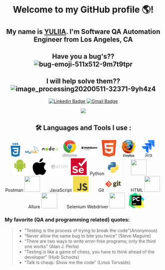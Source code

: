 <div align="center">
 
 # Welcome to my GitHub profile :earth_americas:!
  
## My name is [YULIIA](https://www.linkedin.com/in/yuliialevytska/). I'm Software QA Automation Engineer from Los Angeles, CA  

<div align="center">
  
## Have you a bug's??![bug-emoji-511x512-9m7t9tpr](https://github.com/YuliiaLev/YuliiaLev/assets/149453666/0fb5a12f-e79f-4f00-9552-ef94647640cc)
## I will help solve them??![image_processing20200511-32371-9yh4z4](https://github.com/YuliiaLev/YuliiaLev/assets/149453666/84b41f5f-f24c-410b-b05e-9e9bdda1261c)


[![Linkedin Badge](https://img.shields.io/badge/-yuliialevytska-blue?style=flat&logo=Linkedin&logoColor=white)](https://www.linkedin.com/in//)
[![Gmail Badge](https://img.shields.io/badge/-yuliia.levy-red?style=flat&logo=Gmail&logoColor=white)](mailto:yuliia.levy@gmail.com)

<div align="center">
</div>
  <div align="center">
  <img src="https://github.com/YuliiaLev/YuliiaLev/assets/149453666/270b06b1-4376-43b1-b7dc-b112949328362">


  <div>  
    
  

   ## :hammer_and_wrench: Languages and Tools I use :
   <div>
<img src="https://github.com/devicons/devicon/blob/master/icons/css3/css3-plain-wordmark.svg"  title="CSS3" alt="CSS" width="45" height="45"/>&nbsp; <img src="https://github.com/devicons/devicon/blob/master/icons/mysql/mysql-original-wordmark.svg" title="MySQL"  alt="MySQL" width="45" height="45"/>&nbsp; 
 <img src="https://github.com/devicons/devicon/blob/master/icons/nodejs/nodejs-original-wordmark.svg" title="NodeJS" alt="NodeJS" width="55" height="55"/>&nbsp;
  <img src="https://github.com/devicons/devicon/blob/master/icons/chrome/chrome-original-wordmark.svg" title="Chrome" alt="Chrome" width="55" height="55"/>&nbsp;
  <img src="https://github.com/devicons/devicon/blob/master/icons/webstorm/webstorm-original-wordmark.svg" title="Webstorm" alt="Webstorm" width="55"/>&nbsp; 
  <img src="https://github.com/devicons/devicon/blob/master/icons/html5/html5-original.svg" title="HTML5" alt="HTML" width="55" height="55"/>&nbsp;
  <img src="https://github.com/devicons/devicon/blob/master/icons/firefox/firefox-original-wordmark.svg" title="Firefox" alt="Firefox" width="55"/>&nbsp; 
  <img src="https://github.com/devicons/devicon/blob/master/icons/jira/jira-original-wordmark.svg" title="Jira" alt="Jira" width="55"/>&nbsp;  
  <img src="https://github.com/devicons/devicon/blob/master/icons/android/android-original-wordmark.svg" title="Android" alt="Android" width="55"/>&nbsp;
  <img src="https://github.com/devicons/devicon/blob/master/icons/apple/apple-original.svg" title="Apple" alt="Apple" width="55"/>&nbsp;   
  <img src="https://github.com/devicons/devicon/blob/master/icons/atom/atom-original-wordmark.svg" title="Atom" alt="Atom" width="55"/>&nbsp; 
  <img src="https://github.com/devicons/devicon/blob/master/icons/selenium/selenium-original.svg" title="Selenium" alt="Selenium" width="55"/>&nbsp;   Python <img src="https://raw.githubusercontent.com/github/explore/80688e429a7d4ef2fca1e82350fe8e3517d3494d/topics/python/python.png" width="50" height="50" />&nbsp; &nbsp; &nbsp; &nbsp;
<img src="https://d2h1nbmw1jjnl.cloudfront.net/company_directory_entries/company_logos/000/000/328/original/bstack_2x.png?1582638320" width="50" height="50" />&nbsp; &nbsp; &nbsp; &nbsp;
Postman <img src="https://res.cloudinary.com/postman/image/upload/t_team_logo/v1629869194/team/2893aede23f01bfcbd2319326bc96a6ed0524eba759745ed6d73405a3a8b67a8" width="50" height="50" />&nbsp; &nbsp; &nbsp; &nbsp;
JavaScript <img src="https://raw.githubusercontent.com/github/explore/80688e429a7d4ef2fca1e82350fe8e3517d3494d/topics/javascript/javascript.png" width="50" height="50" />&nbsp; &nbsp; &nbsp; &nbsp;
Git <img src="https://raw.githubusercontent.com/github/explore/80688e429a7d4ef2fca1e82350fe8e3517d3494d/topics/git/git.png" width="50" height="50" />&nbsp; &nbsp; &nbsp; &nbsp;
HTML <img src="https://w7.pngwing.com/pngs/201/90/png-transparent-logo-html-html5.png" width="50" height="50" />&nbsp; &nbsp; &nbsp; &nbsp;
Allure <img src="https://avatars.githubusercontent.com/u/5879127?s=200&v=4" width="50" height="50" />&nbsp; &nbsp; &nbsp; &nbsp;
Selenium Webdriver <img src="https://upload.wikimedia.org/wikipedia/commons/thumb/d/d5/Selenium_Logo.png/861px-Selenium_Logo.png?20200511151950" width="50" height="50" />  
&nbsp;
<img src="https://github.com/YuliiaLev/YuliiaLev/blob/main/PyCharm_Icon.svg.png" title="PyCharm" alt="PyCharm"width="50"/>&nbsp;

<div align="left">
   
### My favorite (QA and programming related) quotes: 
> - "Testing is the process of trying to break the code"(Anonymous)
> - “Never allow the same bug to bite you twice” (Steve Maguire)
> - “There are two ways to write error-free programs; only the third one works” (Alan J. Perlis)
> - ”Testing is like a game of chess, you have to think ahead of the developer" (Huib Schoots)
> - “Talk is cheap. Show me the code” (Linus Torvalds)
  

